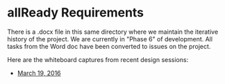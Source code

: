 # allReady Requirements 

There is a .docx file in this same directory where we maintain the iterative history of the project. We are currently in "Phase 6" of development. All tasks from the Word doc have been converted to issues on the project.

Here are the whiteboard captures from recent design sessions:
 - [March 19, 2016](https://drive.google.com/file/d/0B58_CxjQB80Ab2ZBd1ZmOEtoZUk/view) 

